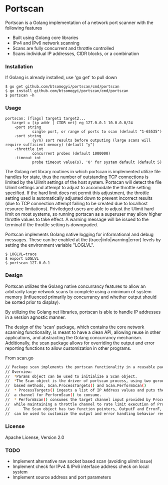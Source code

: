 # Portscan

Portscan is a Golang implementation of a network port scanner with the following features
- Built using Golang core libraries
- IPv4 and IPv6 network scanning
- Scans are fully concurrent and throttle controlled
- Scans individual IP addresses, CIDR blocks, or a combination

### Installation 
If Golang is already installed, use 'go get' to pull down
```
$ go get github.com/btsomogyi/portscan/cmd/portscan
$ go install github.com/btsomogyi/portscan/cmd/portscan
$ portscan -h
```

### Usage
```
portscan: [flags] target1 target2...
   target = [ip addr | CIDR net] eg 127.0.0.1 10.0.0.0/24
    -port string
         	single port, or range of ports to scan (default "1-65535")
    -sort string
         	(y/n) sort results before outputing (large scans will require sufficient memory) (default "y")
    -throttle int
         	concurrent probes (default 1000000)
    -timeout int
         	probe timeout value(s), '0' for system default (default 5)
```

The Golang net library routines in which portscan is implemented utilize file handles for state, thus the number of outstanding TCP connections is limited by the Ulimit settings of the host system.  Portscan will detect the file Ulimit settings and attempt to adjust to accomodate the throttle setting specified.  If the hard limit does not permit this adjustment, the throttle setting used is automatically adjusted down to prevent incorrect results (due to TCP connection attempt failing to be created due to localhost resource limitations).  Priviledged users are able to adjust the Ulimit hard limit on most systems, so running portscan as a superuser may allow higher throttle values to take effect.  A warning message will be issued to the terminal if the throttle setting is downgraded.

Portscan implements Golang native logging for informational and debug messages.  These can be enabled at the (trace|info|warning|error) levels by setting the environment variable "LOGLVL".

```
$ LOGLVL=trace
$ export LOGLVL
$ portscan 127.0.0.1
```

### Design

Portscan utilizes the Golang native concurrancy features to allow an arbitrarily large network scans to complete using a minimum of system memory (influenced primarily by concurrancy and whether output should be sorted prior to display).

By utilizing the Golang net libraries, portscan is able to handle IP addresses in a version agnostic manner.

The design of the 'scan' package, which contains the core network scanning functionality, is meant to have a clean API, allowing reuse in other applications, and abstracting the Golang concurrancy mechanism.  Additionally, the scan package allows for overriding the output and error reporting functions to allow customization in other programs.

From scan.go
```sh
// Package scan implements the portscan functionality in a reusable package.
// Overview:
//	*Params object can be used to initialize a Scan object.
//	*The Scan object is the driver of portscan process, using two goroutine
//	based methods, Scan.ProcessTargets() and Scan.PerformScan()
//	* ProcessTargets() ingests a list of IP Address values and puts them on
//	a channel for PerformScan() to consume.
//	* PerformScan() consumes the target channel input provided by ProcessTargets
//	while maintaining a throttle channel to rate limit execution of Probe.Send()s.
//		The Scan object has two function pointers, OutputF and ErrorF, that
//	can be used to customize the output and error handling behavior respectively.
```
### License
Apache License, Version 2.0

### TODO
- Implement alternative raw socket based scan (avoiding ulimit issue)
- Implement check for IPv4 & IPv6 interface address check on local system
- Implement source address and port parameters
